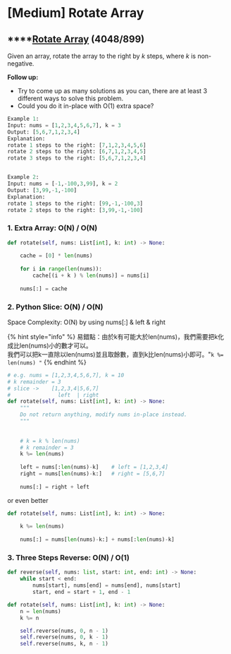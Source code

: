 # \[Medium\] Rotate Array

## \*\*\*\*[**Rotate Array**](https://leetcode.com/problems/rotate-array/)  **\(4048/899\)**

Given an array, rotate the array to the right by _k_ steps, where _k_ is non-negative.

**Follow up:**

* Try to come up as many solutions as you can, there are at least 3 different ways to solve this problem.
* Could you do it in-place with O\(1\) extra space?



```python
Example 1:
Input: nums = [1,2,3,4,5,6,7], k = 3
Output: [5,6,7,1,2,3,4]
Explanation:
rotate 1 steps to the right: [7,1,2,3,4,5,6]
rotate 2 steps to the right: [6,7,1,2,3,4,5]
rotate 3 steps to the right: [5,6,7,1,2,3,4]


Example 2:
Input: nums = [-1,-100,3,99], k = 2
Output: [3,99,-1,-100]
Explanation: 
rotate 1 steps to the right: [99,-1,-100,3]
rotate 2 steps to the right: [3,99,-1,-100]
```

### 1. Extra Array: O\(N\) / O\(N\)

```python
def rotate(self, nums: List[int], k: int) -> None:
   
    cache = [0] * len(nums)
    
    for i in range(len(nums)):
        cache[(i + k ) % len(nums)] = nums[i]
              
    nums[:] = cache
```

### 2. Python Slice: O\(N\) / O\(N\) 

Space Complexity: O\(N\) by using nums\[:\] & left & right

{% hint style="info" %}
易錯點：由於k有可能大於len\(nums\)，我們需要把k化成比len\(nums\)小的數才可以。  
我們可以把k一直除以len\(nums\)並且取餘數，直到k比len\(nums\)小即可。"`k %= len(nums) "`
{% endhint %}

```python
# e.g. nums = [1,2,3,4,5,6,7], k = 10
# k remainder = 3 
# slice ->    [1,2,3,4|5,6,7]
#               left  | right 
def rotate(self, nums: List[int], k: int) -> None:
    """
    Do not return anything, modify nums in-place instead.
    """
    
    
    # k = k % len(nums)
    # k remainder = 3     
    k %= len(nums) 
    
    left = nums[:len(nums)-k]    # left = [1,2,3,4] 
    right = nums[len(nums)-k:]   # right = [5,6,7]
    
    nums[:] = right + left
```

or even better

```python
def rotate(self, nums: List[int], k: int) -> None:
    
    k %= len(nums)
    
    nums[:] = nums[len(nums)-k:] + nums[:len(nums)-k]
```

### 3. Three Steps Reverse: O\(N\) / O\(1\)

```python
def reverse(self, nums: list, start: int, end: int) -> None:
    while start < end:
        nums[start], nums[end] = nums[end], nums[start]
        start, end = start + 1, end - 1

def rotate(self, nums: List[int], k: int) -> None:
    n = len(nums)
    k %= n

    self.reverse(nums, 0, n - 1)
    self.reverse(nums, 0, k - 1)
    self.reverse(nums, k, n - 1)
```

